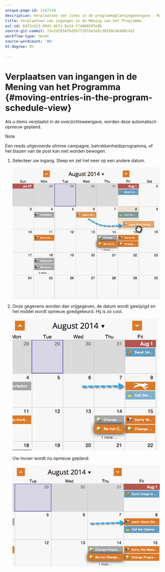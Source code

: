 ```yaml
---
unique-page-id: 1147134
description: Verplaatsen van items in de programmaplanningweergave - Marketo Docs - Productdocumentatie
title: Verplaatsen van ingangen in de Mening van het Programma
exl-id: 6df2cb23-99d1-4b72-8a1d-ff4466597e8b
source-git-commit: 72e1d29347bd5b77107da1e9c30169cb6490c432
workflow-type: tm+mt
source-wordcount: '80'
ht-degree: 0%

---
```


# Verplaatsen van ingangen in de Mening van het Programma {#moving-entries-in-the-program-schedule-view}

Als u items verplaatst in de overzichtsweergave, worden deze automatisch opnieuw gepland.

>[!NOTE]
>
>Een reeds uitgevoerde slimme campagne, betrokkenheidsprogramma, of het blazen van de post kan niet worden bewogen.

1. Selecteer uw ingang. Sleep en zet het neer op een andere datum.

   ![](assets/image2014-9-18-17-3a47-3a23.png)

1. Onze gegevens worden dan vrijgegeven, de datum wordt gewijzigd en het middel wordt opnieuw goedgekeurd. Hij is zo cool.

   ![](assets/image2014-9-18-17-3a47-3a35.png)

   Uw invoer wordt nu opnieuw gepland.

   ![](assets/image2014-9-18-17-3a49-3a19.png)
